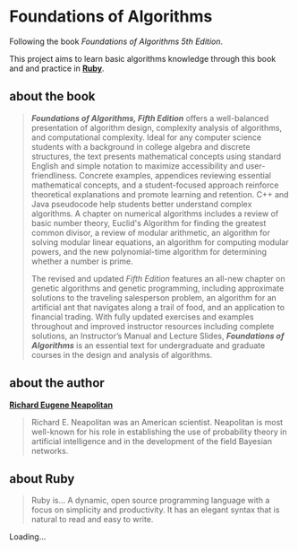# Foundations of Algorithms

Following the book *Foundations of Algorithms 5th Edition*.

This project aims to learn basic algorithms knowledge through this book and and practice in [**Ruby**](https://www.ruby-lang.org/ja/).

## about the book

> ***Foundations of Algorithms, Fifth Edition*** offers a well-balanced presentation of algorithm design, complexity analysis of algorithms, and computational complexity. Ideal for any computer science students with a background in college algebra and discrete structures, the text presents mathematical concepts using standard English and simple notation to maximize accessibility and user-friendliness. Concrete examples, appendices reviewing essential mathematical concepts, and a student-focused approach reinforce theoretical explanations and promote learning and retention. C++ and Java pseudocode help students better understand complex algorithms. A chapter on numerical algorithms includes a review of basic number theory, Euclid's Algorithm for finding the greatest common divisor, a review of modular arithmetic, an algorithm for solving modular linear equations, an algorithm for computing modular powers, and the new polynomial-time algorithm for determining whether a number is prime.
>
> The revised and updated *Fifth Edition* features an all-new chapter on genetic algorithms and genetic programming, including approximate solutions to the traveling salesperson problem, an algorithm for an artificial ant that navigates along a trail of food, and an application to financial trading. With fully updated exercises and examples throughout and improved instructor resources including complete solutions, an Instructor’s Manual and Lecture Slides, ***Foundations of Algorithms*** is an essential text for undergraduate and graduate courses in the design and analysis of algorithms.

## about the author

[**Richard Eugene Neapolitan**](https://en.wikipedia.org/wiki/Richard_Neapolitan)

> Richard E. Neapolitan was an American scientist. Neapolitan is most well-known for his role in establishing the use of probability theory in artificial intelligence and in the development of the field Bayesian networks.

## about Ruby

> Ruby is...
> A dynamic, open source programming language with a focus on simplicity and productivity. It has an elegant syntax that is natural to read and easy to write.

Loading...

